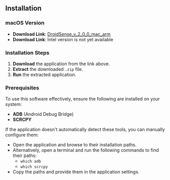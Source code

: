 ## Installation

### macOS Version

- **Download Link**: [DroidSense_v_2_0_0_mac_arm](https://github.com/jskako/DroidSense/releases/download/v2.0.0/DroidSense_MAC_ARM.zip)
- **Download Link**: Intel version is not yet available

### Installation Steps

1. **Download** the application from the link above.
2. **Extract** the downloaded `.zip` file.
3. **Run** the extracted application.

### Prerequisites

To use this software effectively, ensure the following are installed on your system:

- **ADB** (Android Debug Bridge)
- **SCRCPY**

If the application doesn't automatically detect these tools, you can manually configure them:

- Open the application and browse to their installation paths.
- Alternatively, open a terminal and run the following commands to find their paths:
    - `which adb`
    - `which scrcpy`
- Copy the paths and provide them in the application settings.
